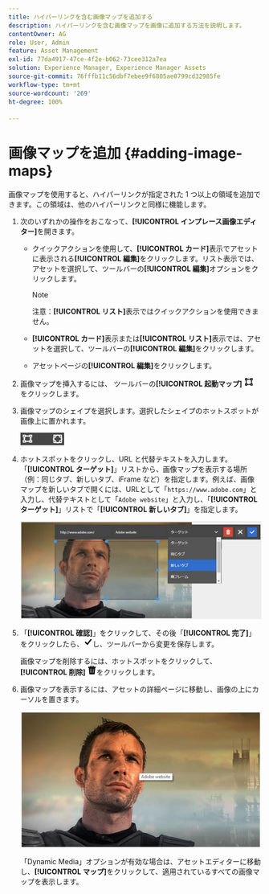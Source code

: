 ```yaml
---
title: ハイパーリンクを含む画像マップを追加する
description: ハイパーリンクを含む画像マップを画像に追加する方法を説明します。
contentOwner: AG
role: User, Admin
feature: Asset Management
exl-id: 77da4917-47ce-4f2e-b062-73cee312a7ea
solution: Experience Manager, Experience Manager Assets
source-git-commit: 76fffb11c56dbf7ebee9f6805ae0799cd32985fe
workflow-type: tm+mt
source-wordcount: '269'
ht-degree: 100%

---
```


# 画像マップを追加 {#adding-image-maps}

画像マップを使用すると、ハイパーリンクが指定された 1 つ以上の領域を追加できます。この領域は、他のハイパーリンクと同様に機能します。

1. 次のいずれかの操作をおこなって、**[!UICONTROL インプレース画像エディター]**&#x200B;を開きます。

   * クイックアクションを使用して、**[!UICONTROL カード]**&#x200B;表示でアセットに表示される&#x200B;**[!UICONTROL 編集]**&#x200B;をクリックします。リスト表示では、アセットを選択して、ツールバーの&#x200B;**[!UICONTROL 編集]**&#x200B;オプションをクリックします。

     >[!NOTE]
     >
     >注意：**[!UICONTROL リスト]**&#x200B;表示ではクイックアクションを使用できません。

   * **[!UICONTROL カード]**&#x200B;表示または&#x200B;**[!UICONTROL リスト]**&#x200B;表示では、アセットを選択して、ツールバーの&#x200B;**[!UICONTROL 編集]**&#x200B;をクリックします。
   * アセットページの&#x200B;**[!UICONTROL 編集]**&#x200B;をクリックします。

1. 画像マップを挿入するには、 ツールバーの&#x200B;**[!UICONTROL 起動マップ]** ![画像マップ](assets/do-not-localize/image-map-icon.png) をクリックします。
1. 画像マップのシェイプを選択します。選択したシェイプのホットスポットが画像上に置かれます。

   ![chlimage_1-422](assets/chlimage_1-422.png)

1. ホットスポットをクリックし、URL と代替テキストを入力します。「**[!UICONTROL ターゲット]**」リストから、画像マップを表示する場所（例：同じタブ、新しいタブ、iFrame など）を指定します。例えば、画像マップを新しいタブで開くには、URLとして「`https://www.adobe.com`」と入力し、代替テキストとして「`Adobe website`」と入力し、「**[!UICONTROL ターゲット]**」リストで「**[!UICONTROL 新しいタブ]**」を指定します。

   ![chlimage_1-423](assets/chlimage_1-423.png)

1. 「**[!UICONTROL 確認]**」をクリックして、その後「**[!UICONTROL 完了]**」をクリックしたら、![チェック完了を選択](assets/do-not-localize/check-ok-done-icon.png)し、ツールバーから変更を保存します。

   画像マップを削除するには、ホットスポットをクリックして、**[!UICONTROL 削除]** ![削除](assets/do-not-localize/delete-solid-line.png)をクリックします。

1. 画像マップを表示するには、アセットの詳細ページに移動し、画像の上にカーソルを置きます。

   ![chlimage_1-426](assets/chlimage_1-426.png)

   「Dynamic Media」オプションが有効な場合は、アセットエディターに移動し、**[!UICONTROL マップ]**&#x200B;をクリックして、適用されているすべての画像マップを表示します。
